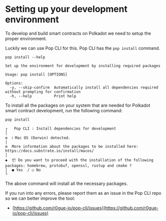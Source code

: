 # Setting up your development environment

To develop and build smart contracts on Polkadot we need to setup the proper environment.

Luckily we can use Pop CLI for this. Pop CLI has the `pop install` command.

```
pop install --help

Set up the environment for development by installing required packages

Usage: pop install [OPTIONS]

Options:
  -y, --skip-confirm  Automatically install all dependencies required without prompting for confirmation
  -h, --help          Print help
```

To install all the packages on your system that are needed for Polkadot smart contract development, run the following command:

```bash
pop install
```

```
┌   Pop CLI : Install dependencies for development
│
⚙  ℹ️ Mac OS (Darwin) detected.
│  
⚙  More information about the packages to be installed here: https://docs.substrate.io/install/macos/
│  
◆  📦 Do you want to proceed with the installation of the following packages: homebrew, protobuf, openssl, rustup and cmake ?
│  ● Yes  / ○ No 
└

```

The above command will install all the necessary packages.



If you run into any errors, please report them as an issue in the Pop CLI repo so we can better improve the tool:

* [https://github.com/r0gue-io/pop-cli/issues](https://github.com/r0gue-io/pop-cli/issues)
